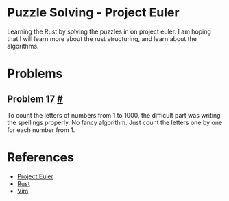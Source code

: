 # Puzzle Solving - Project Euler

Learning the Rust by solving the puzzles in on project euler.
I am hoping that I will learn more about the rust structuring, and 
learn about the algorithms. 

# Problems

## Problem 17 [#](https://projecteuler.net/problem=17)

To count the letters of numbers from 1 to 1000, the difficult part was 
writing the spellings properly. No fancy algorithm. Just count the letters
one by one for each number from 1. 


# References

- [Project Euler](https://projecteuler.net/)
- [Rust](https://www.rust-lang.org/)
- [Vim](https://www.vim.org/)

